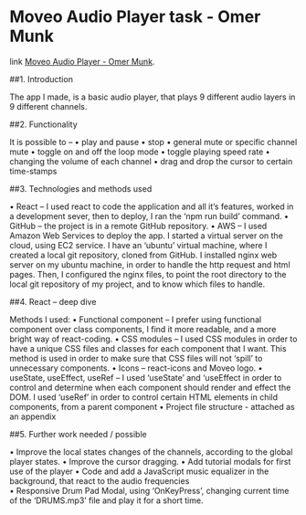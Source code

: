 # Moveo Audio Player task - Omer Munk

link [Moveo Audio Player - Omer Munk](http://ec2-34-227-27-8.compute-1.amazonaws.com/).

##1.	Introduction

The app I made, is a basic audio player, that plays 9 different audio layers in 9 different channels. 

##2.	Functionality

It is possible to –
•	 play and pause
•	stop
•	general mute or specific channel mute
•	toggle on and off the loop mode
•	toggle playing speed rate
•	changing the volume of each channel
•	drag and drop the cursor to certain time-stamps


##3.	Technologies and methods used

•	React – I used react to code the application and all it’s features, worked in a development sever, then to deploy, I ran the ‘npm run build’ command.
•	GitHub – the project is in a remote GitHub repository.
•	AWS – I used Amazon Web Services to deploy the app. I started a virtual server on the cloud, using EC2 service. I have an ‘ubuntu’ virtual machine, where I created a local git repository, cloned from GitHub. I installed nginx web server on my ubuntu machine, in order to handle the http request and html pages. Then, I configured the nginx files, to point the root directory to the local git repository of my project, and to know which files to handle. 


##4.	React – deep dive

Methods I used:
•	Functional component – I prefer using functional component over class components, I find it more readable, and a more bright way of react-coding.
•	CSS modules – I used CSS modules in order to have a unique CSS files and classes for each component that I want. This method is used in order to make sure that CSS files will not ‘spill’ to unnecessary components.
•	Icons – react-icons and Moveo logo.
•	useState, useEffect, useRef – I  used ‘useState’ and ‘useEffect in order to control and determine when each component should render and effect the DOM. I used ‘useRef’ in order to control certain HTML elements in child components, from a parent component
•	Project file structure - attached as an appendix


##5.	Further work needed / possible

•	Improve the local states changes of the channels, according to the global player states. 
•	Improve the cursor dragging.
•	Add tutorial modals for first use of the player
•	Code and add a JavaScript music equalizer in the background, that react to the audio frequencies  
•	Responsive Drum Pad Modal, using ‘OnKeyPress’, changing current time of the ‘DRUMS.mp3’ file and play it for a short time. 

